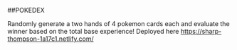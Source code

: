 ##POKEDEX

Randomly generate a two hands of 4 pokemon cards each and evaluate the winner based on the total base experience! Deployed here https://sharp-thompson-1a17c1.netlify.com/